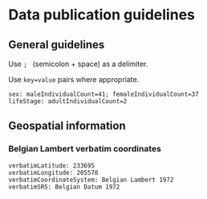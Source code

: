 # Data publication guidelines

## General guidelines

Use `; ` (semicolon + space) as a delimiter.

Use `key=value` pairs where appropriate.

    sex: maleIndividualCount=41; femaleIndividualCount=37
    lifeStage: adultIndividualCount=2

## Geospatial information

### Belgian Lambert verbatim coordinates

    verbatimLatitude: 233695
    verbatimLongitude: 205578
    verbatimCoordinateSystem: Belgian Lambert 1972
    verbatimSRS: Belgian Datum 1972

